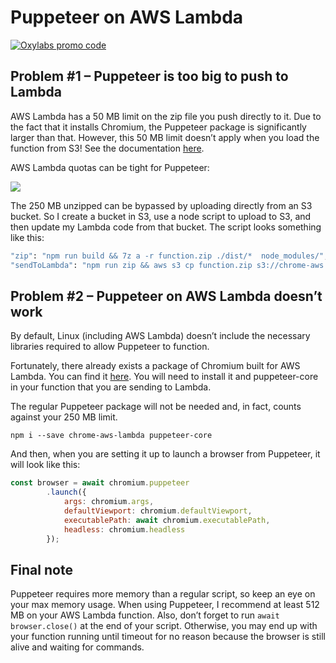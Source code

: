 # Puppeteer on AWS Lambda


[![Oxylabs promo code](https://user-images.githubusercontent.com/129506779/250792357-8289e25e-9c36-4dc0-a5e2-2706db797bb5.png)](https://oxylabs.go2cloud.org/aff_c?offer_id=7&aff_id=877&url_id=112)


## Problem #1 – Puppeteer is too big to push to Lambda

AWS Lambda has a 50 MB limit on the zip file you push directly to it. Due to the fact that it installs Chromium, the Puppeteer package is significantly larger than that. However, this 50 MB limit doesn’t apply when you load the function from S3! See the documentation [here](https://docs.aws.amazon.com/lambda/latest/dg/gettingstarted-limits.html).

AWS Lambda quotas can be tight for Puppeteer:

![](https://images.prismic.io/oxylabs-sm/NDY2Y2NiY2ItY2Y5Yi00NDQ3LWEzMDAtNTM2MzQzM2U4M2Yw_depl-package.png?auto=compress,format&rect=0,0,934,200&w=934&h=200&fm=webp&q=75)

The 250 MB unzipped can be bypassed by uploading directly from an S3 bucket. So I create a bucket in S3, use a node script to upload to S3, and then update my Lambda code from that bucket. The script looks something like this:

```bash
"zip": "npm run build && 7z a -r function.zip ./dist/*  node_modules/",
"sendToLambda": "npm run zip && aws s3 cp function.zip s3://chrome-aws && rm function.zip && aws lambda update-function-code --function-name puppeteer-examples --s3-bucket chrome-aws --s3-key function.zip"
```

## Problem #2 – Puppeteer on AWS Lambda doesn’t work

By default, Linux (including AWS Lambda) doesn’t include the necessary libraries required to allow Puppeteer to function.

Fortunately, there already exists a package of Chromium built for AWS Lambda. You can find it [here](https://www.npmjs.com/package/chrome-aws-lambda). You will need to install it and puppeteer-core in your function that you are sending to Lambda. 

The regular Puppeteer package will not be needed and, in fact, counts against your 250 MB limit.

```node
npm i --save chrome-aws-lambda puppeteer-core
```

And then, when you are setting it up to launch a browser from Puppeteer, it will look like this:

```javascript
const browser = await chromium.puppeteer
        .launch({
            args: chromium.args,
            defaultViewport: chromium.defaultViewport,
            executablePath: await chromium.executablePath,
            headless: chromium.headless
        });
```

## Final note

Puppeteer requires more memory than a regular script, so keep an eye on your max memory usage. When using Puppeteer, I recommend at least 512 MB on your AWS Lambda function.
Also, don’t forget to run `await browser.close()` at the end of your script. Otherwise, you may end up with your function running until timeout for no reason because the browser is still alive and waiting for commands.

